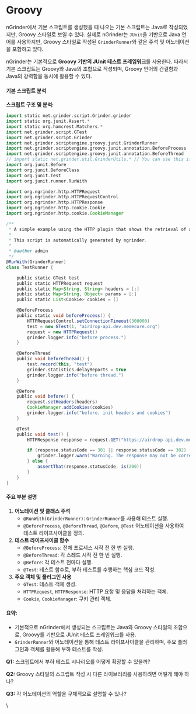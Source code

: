 # Groovy

nGrinder에서 기본 스크립트를 생성했을 때 나오는 기본 스크립트는 Java로 작성되었지만, Groovy 스타일로 보일 수 있다. 실제로 nGrinder는 `JUnit`을 기반으로 Java 언어를 사용하지만, Groovy 스타일로 작성된 `GrinderRunner`와 같은 주석 및 어노테이션을 포함하고 있다.



nGrinder는 기본적으로 **Groovy 기반의 JUnit 테스트 프레임워크**를 사용한다. 따라서 기본 스크립트는 Groovy와 Java의 조합으로 작성되며, Groovy 언어의 간결함과 Java의 강력함을 동시에 활용할 수 있다.

#### 기본 스크립트 분석

**스크립트 구조 및 분석:**

```groovy
import static net.grinder.script.Grinder.grinder
import static org.junit.Assert.*
import static org.hamcrest.Matchers.*
import net.grinder.script.GTest
import net.grinder.script.Grinder
import net.grinder.scriptengine.groovy.junit.GrinderRunner
import net.grinder.scriptengine.groovy.junit.annotation.BeforeProcess
import net.grinder.scriptengine.groovy.junit.annotation.BeforeThread
// import static net.grinder.util.GrinderUtils.* // You can use this if you're using nGrinder after 3.2.3
import org.junit.Before
import org.junit.BeforeClass
import org.junit.Test
import org.junit.runner.RunWith

import org.ngrinder.http.HTTPRequest
import org.ngrinder.http.HTTPRequestControl
import org.ngrinder.http.HTTPResponse
import org.ngrinder.http.cookie.Cookie
import org.ngrinder.http.cookie.CookieManager

/**
 * A simple example using the HTTP plugin that shows the retrieval of a single page via HTTP.
 *
 * This script is automatically generated by ngrinder.
 *
 * @author admin
 */
@RunWith(GrinderRunner)
class TestRunner {

    public static GTest test
    public static HTTPRequest request
    public static Map<String, String> headers = [:]
    public static Map<String, Object> params = [:]
    public static List<Cookie> cookies = []

    @BeforeProcess
    public static void beforeProcess() {
        HTTPRequestControl.setConnectionTimeout(300000)
        test = new GTest(1, "airdrop-api.dev.memecore.org")
        request = new HTTPRequest()
        grinder.logger.info("before process.")
    }

    @BeforeThread
    public void beforeThread() {
        test.record(this, "test")
        grinder.statistics.delayReports = true
        grinder.logger.info("before thread.")
    }

    @Before
    public void before() {
        request.setHeaders(headers)
        CookieManager.addCookies(cookies)
        grinder.logger.info("before. init headers and cookies")
    }

    @Test
    public void test() {
        HTTPResponse response = request.GET("https://airdrop-api.dev.memecore.org", params)

        if (response.statusCode == 301 || response.statusCode == 302) {
            grinder.logger.warn("Warning. The response may not be correct. The response code was {}.", response.statusCode)
        } else {
            assertThat(response.statusCode, is(200))
        }
    }
}

```

#### 주요 부분 설명

1. **어노테이션 및 클래스 주석**
   * `@RunWith(GrinderRunner)`: `GrinderRunner`를 사용해 테스트 실행.
   * `@BeforeProcess`, `@BeforeThread`, `@Before`, `@Test` 어노테이션을 사용하여 테스트 라이프사이클을 정의.
2. **테스트 라이프사이클 함수**
   * `@BeforeProcess`: 전체 프로세스 시작 전 한 번 실행.
   * `@BeforeThread`: 각 스레드 시작 전 한 번 실행.
   * `@Before`: 각 테스트 전마다 실행.
   * `@Test`: 테스트 함수로, 부하 테스트를 수행하는 핵심 코드 작성.
3. **주요 객체 및 플러그인 사용**
   * `GTest`: 테스트 객체 생성.
   * `HTTPRequest`, `HTTPResponse`: HTTP 요청 및 응답을 처리하는 객체.
   * `Cookie`, `CookieManager`: 쿠키 관리 객체.



#### 요약:

* 기본적으로 nGrinder에서 생성되는 스크립트는 Java와 Groovy 스타일의 조합으로, Groovy를 기반으로 JUnit 테스트 프레임워크를 사용.
* `GrinderRunner`와 어노테이션을 통해 테스트 라이프사이클을 관리하며, 주요 플러그인과 객체를 활용해 부하 테스트를 작성.

**Q1:** 스크립트에서 부하 테스트 시나리오를 어떻게 확장할 수 있을까?

**Q2:** Groovy 스타일의 스크립트 작성 시 다른 라이브러리를 사용하려면 어떻게 해야 하나?

**Q3:** 각 어노테이션의 역할을 구체적으로 설명할 수 있나?

\


